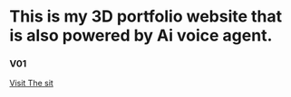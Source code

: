 # This is my 3D portfolio website that is also powered by Ai voice agent. 

### V01
[Visit The sit](https://mitabsany.netlify.app)


